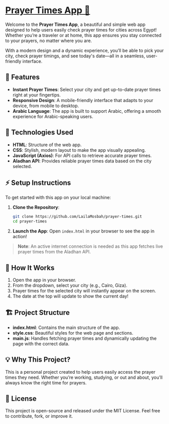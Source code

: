 
# [Prayer Times App 🕌](https://lailamosbah.github.io/Prayer-times/)

Welcome to the **Prayer Times App**, a beautiful and simple web app designed to help users easily check prayer times for cities across Egypt! Whether you’re a traveler or at home, this app ensures you stay connected to your prayers, no matter where you are. 

With a modern design and a dynamic experience, you’ll be able to pick your city, check prayer timings, and see today's date—all in a seamless, user-friendly interface.

## 🚀 Features
- **Instant Prayer Times**: Select your city and get up-to-date prayer times right at your fingertips.
- **Responsive Design**: A mobile-friendly interface that adapts to your device, from mobile to desktop.
- **Arabic Language**: The app is built to support Arabic, offering a smooth experience for Arabic-speaking users.

## 🔧 Technologies Used
- **HTML**: Structure of the web app.
- **CSS**: Stylish, modern layout to make the app visually appealing.
- **JavaScript (Axios)**: For API calls to retrieve accurate prayer times.
- **Aladhan API**: Provides reliable prayer times data based on the city selected.

## ⚡ Setup Instructions

To get started with this app on your local machine:

1. **Clone the Repository**:
   ```bash
   git clone https://github.com/LailaMosbah/prayer-times.git
   cd prayer-times
   ```

2. **Launch the App**:
   Open `index.html` in your browser to see the app in action!

> **Note**: An active internet connection is needed as this app fetches live prayer times from the Aladhan API.

## 🎨 How It Works
1. Open the app in your browser.
2. From the dropdown, select your city (e.g., Cairo, Giza).
3. Prayer times for the selected city will instantly appear on the screen.
4. The date at the top will update to show the current day!

## 🏗️ Project Structure

- **index.html**: Contains the main structure of the app.
- **style.css**: Beautiful styles for the web page and sections.
- **main.js**: Handles fetching prayer times and dynamically updating the page with the correct data.

## 💡 Why This Project?
This is a personal project created to help users easily access the prayer times they need. Whether you’re working, studying, or out and about, you’ll always know the right time for prayers.

## 📄 License
This project is open-source and released under the MIT License. Feel free to contribute, fork, or improve it.
